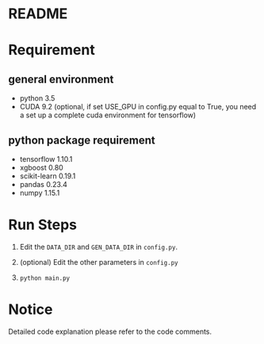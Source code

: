 # README

# Requirement

## general environment

* python 3.5
* CUDA 9.2 (optional, if set USE_GPU in config.py equal to True, you need a set up a complete cuda environment for tensorflow)


## python package requirement
* tensorflow 1.10.1
* xgboost 0.80
* scikit-learn 0.19.1
* pandas  0.23.4
* numpy  1.15.1


# Run Steps
1. Edit the `DATA_DIR` and `GEN_DATA_DIR` in `config.py`. 

2. (optional) Edit the other parameters in `config.py`

3. `python main.py`


# Notice
Detailed code explanation please refer to the code comments. 
